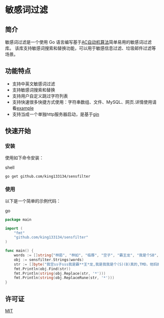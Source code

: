 敏感词过滤
=====

简介
--

敏感词过滤是一个使用 Go 语言编写基于[AC自动机算法](https://en.wikipedia.org/wiki/Aho%E2%80%93Corasick_algorithm)简单易用的敏感词过滤库。
该库支持敏感词搜索和替换功能，可以用于敏感信息过滤、垃圾邮件过滤等场景。

功能特点
----

*   支持中英文敏感词过滤
*   支持敏感词搜索和替换
*   支持用户自定义跳过字符列表
*   支持快速很多快捷方式使用：字符串数组、文件、MySQL、网页.详情使用请看[example](github.com/king133134/sensfilter/example/main.go)
*   支持当成一个单独http服务器启动，是基于[gin](https://github.com/gin-gonic/gin)

快速开始
----

### 安装

使用如下命令安装：

shell

```shell
go get github.com/king133134/sensfilter
```

### 使用

以下是一个简单的示例代码：

go

```go
package main

import (
	"fmt"
	"github.com/king133134/sensfilter"
)

func main() {
	words := []string{"林茹", "林如", "临蓐", "空子", "霸王龙", "我是个SB", "是我", "TMD", "他妈的", "他妈"}
	obj := sensfilter.Strings(words)
	str := []byte("我空ss子sss我是霸**王*龙,我是我我是个(S)(B)真的,TMD，他妈的")
	fmt.Println(obj.Find(str))
	fmt.Println(string(obj.Replace(str, '*')))
	fmt.Println(string(obj.ReplaceRune(str, '*')))
}
```

许可证
---

[MIT](https://github.com/king133134/sensfilter/blob/main/LICENSE)
